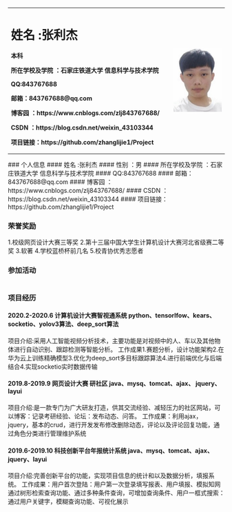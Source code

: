 <table border="0" width='1000px'>
  <tr>
    <td width="75%">
      <h1>姓名 :张利杰 </h1>
      <p><b>本科</b></p>
      <p><b>所在学校及学院 ：石家庄铁道大学 信息科学与技术学院</b></p>
      <p><b>QQ:843767688</b></p>
      <p><b>邮箱：843767688@qq.com </b></p>
      <p><b> 博客园 ：https://www.cnblogs.com/zlj843767688/</b></p>
       <p><b>CSDN ：https://blog.csdn.net/weixin_43103344</b></p>
       <p><b>项目链接：https://github.com/zhanglijie1/Project</b></p>
    </td>
    <td width="25%">
      <img src="face.jpg" width="100%">    
    </td>
  </tr>
</table>
### 个人信息
#### 姓名 :张利杰  
#### 性别 ：男
#### 所在学校及学院 ：石家庄铁道大学 信息科学与技术学院
#### QQ:843767688
#### 邮箱：843767688@qq.com 
#### 博客园 ：https://www.cnblogs.com/zlj843767688/
#### CSDN ：https://blog.csdn.net/weixin_43103344
#### 项目链接：https://github.com/zhanglijie1/Project

### 荣誉奖励
1.校级网页设计大赛三等奖
2.第十三届中国大学生计算机设计大赛河北省级赛二等奖
3.软著
4.学校蓝桥杯前几名
5.校青协优秀志愿者
### 参加活动
#
 
### 项目经历
#### 2020.2-2020.6      计算机设计大赛智视通系统          python、tensorlfow、kears、socketio、yolov3算法、deep_sort算法
项目介绍:采用人工智能视频分析技术，主要功能是对视频中的人、车以及其他物体进行自动识别、跟踪检测等智能分析。 
工作成果1.赛题分析，设计功能架构2.在华为云上训练精确模型3.优化为deep_sort多目标跟踪算法4.进行前端优化与后端结合4.实现socketio实时数据传输

#### 2019.8-2019.9	     网页设计大赛 研社区	    java、mysq、tomcat、ajax、 jquery、layui
项目介绍:是一款专门为广大研友打造，供其交流经验、减轻压力的社区网站，可以博客：记录考研经验、论坛：发布动态、问答。
工作成果：利用ajax， jquery，基本的crud，进行开发发布修改删除动态，评论以及评论回复功能，通过角色分类进行管理维护系统

#### 2019.6-2019.10	 科技创新平台年报统计系统	java、mysq、tomcat、ajax、 jquery、layui
项目介绍:完善创新平台的功能，实现项目信息的统计和以及数据分析，填报系统。
工作成果：用户首次登陆：用户第一次登录填写报表、用户填报、模拟知网通过树形检索查询功能、通过多种条件查询，可增加查询条件、用户一框式搜索：通过用户关键字，模糊查询功能、可视化展示
